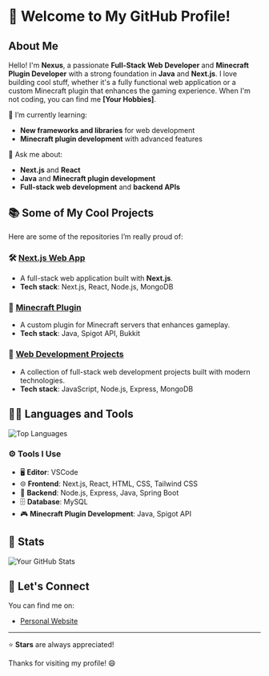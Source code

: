 # 👋 Welcome to My GitHub Profile!

## About Me

Hello! I'm **Nexus**, a passionate **Full-Stack Web Developer** and **Minecraft Plugin Developer** with a strong foundation in **Java** and **Next.js**. I love building cool stuff, whether it's a fully functional web application or a custom Minecraft plugin that enhances the gaming experience. When I'm not coding, you can find me **[Your Hobbies]**.

🌱 I’m currently learning:
- **New frameworks and libraries** for web development
- **Minecraft plugin development** with advanced features

💬 Ask me about:
- **Next.js** and **React**
- **Java** and **Minecraft plugin development**
- **Full-stack web development** and **backend APIs**

## 📚 Some of My Cool Projects

Here are some of the repositories I’m really proud of:

### 🛠️ [Next.js Web App](https://github.com/NexusIsReal/project1)
- A full-stack web application built with **Next.js**.
- **Tech stack**: Next.js, React, Node.js, MongoDB

### 🏰 [Minecraft Plugin](https://github.com/NexusIsReal/project2)
- A custom plugin for Minecraft servers that enhances gameplay.
- **Tech stack**: Java, Spigot API, Bukkit

### 🔧 [Web Development Projects](https://github.com/NexusIsReal/project3)
- A collection of full-stack web development projects built with modern technologies.
- **Tech stack**: JavaScript, Node.js, Express, MongoDB

## 🧑‍💻 Languages and Tools

![Top Languages](https://github-readme-stats.vercel.app/api/top-langs/?username=NexusIsReal&layout=compact&theme=dracula)

### ⚙️ Tools I Use
- 🖥️ **Editor**: VSCode
- 🌐 **Frontend**: Next.js, React, HTML, CSS, Tailwind CSS
- 🔧 **Backend**: Node.js, Express, Java, Spring Boot
- 🗄️ **Database**: MySQL
- 🎮 **Minecraft Plugin Development**: Java, Spigot API

## 🚀 Stats

![Your GitHub Stats](https://github-readme-stats.vercel.app/api?username=NexusIsReal&count_private=true&show_icons=true&theme=dracula)

## 🤝 Let's Connect

You can find me on:
- [Personal Website](https://portfolio.unitypvp.xyz)

---

⭐ **Stars** are always appreciated!

Thanks for visiting my profile! 😄
